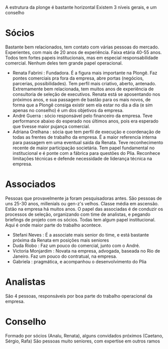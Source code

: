A estrutura da plonge é bastante horizontal
Existem 3 níveis gerais, e um conselho

# Sócios
Bastante bem relacionados, tem contato com várias pessoas do mercado. Experientes, com mais de 20 anos de experiência. Faixa etária 40-55 anos. Todos tem fortes papeis institucionais, mas em especial responsabilidade comercial. Nenhum deles tem grande papel operacional.
- Renata Fabrini : Fundadora. É a figura mais importante na Plongê. Faz pontes comerciais pra fora da empresa, abre portas (negócios, parcerias, possibilidades). Tem perfil mais criativo, aberto, antenado. Extremamente bem relacionada, tem muitos anos de experiência de consultoria de seleção de executivos. Renata está se aposentando nos próximos anos, e sua passagem de bastão para os mais novos, de forma que a Plongê consiga existir sem ela estar no dia a dia (e sim apenas no conselho) é um dos objetivos da empresa.
- André Guerra : sócio responsável pelo financeiro da empresa. Teve performance abaixo do esperado nos últimos anos, pois era esperado que tivesse maior pujança comercial.
- Adriana Orelhana : sócia que tem perfil de execução e coordenação de todas as frentes de trabalho da empresa. É a maior referencia interna para passagem em uma eventual saida da Renata. Teve reconhecimento recente de maior participação societária. Tem papel fundamental no institucional e é ponte com a fábrica para questões do Plia. Reconhece limitações técnicas e defende necessidade de liderança técnica na empresa.

# Associados
Pessoas que provavelmente ja foram pesquisadoras antes. São pessoas de uns 25-30 anos, millenials ou gen-z's velhos. Classe média em ascensão. Estão na empresa há muitos anos. O papel das associadas é de conduzir os processos de seleção, organizando com time de analistas, e pegando briefings de projeto com os sócios. Todas tem algum papel institucional. Aqui é onde maior parte do trabalho acontece.
- Stefani Neves : É a associate mais senior do time, e está bastante próxima da Renata em posições mais seniores
- Duda Riobo : Faz um pouco do comercial, junto com o André.
- Victoria Monjardim : Novata na empresa, advogada, baseada no Rio de Janeiro. Faz um pouco do contratual, na empresa.
- Gabriela : pragmática, e acompanhou o desenvolvimento do Plia

# Analistas
São 4 pessoas, responsáveis por boa parte do trabalho operacional da empresa. 

# Conselho
Formado por sócios (Analu, Renata), alguns convidados próximos (Caetano, Sérgio, Rafa)
São pessoas muito seniores, com expertise em outros ramos